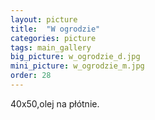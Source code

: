 ```yaml
---
layout: picture
title:  "W ogrodzie"
categories: picture
tags: main_gallery
big_picture: w_ogrodzie_d.jpg
mini_picture: w_ogrodzie_m.jpg
order: 28
---
```

40x50,olej na płótnie.
